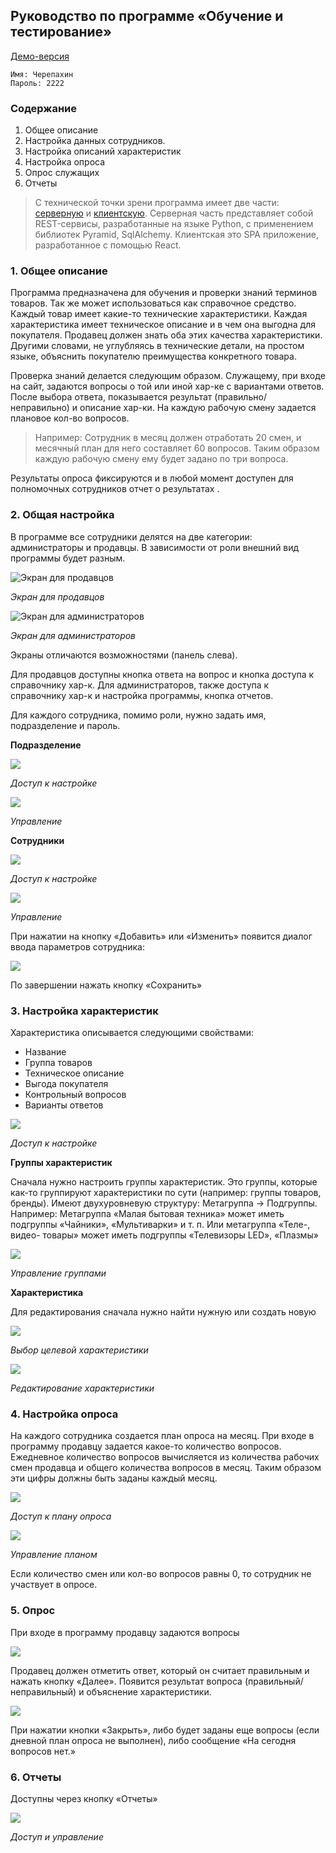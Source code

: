 ## Руководство по программе «Обучение и тестирование» 

[Демо-версия](http://v.el59.ru/teach)
```
Имя: Черепахин
Пароль: 2222
```

### Содержание

1. Общее описание
2. Настройка данных сотрудников.
3. Настройка описаний характеристик 
4. Настройка опроса
5. Опрос служащих
6. Отчеты

>С технической точки зрени программа имеет две части: [серверную](https://github.com/cherepakhin/teach-api) и [клиентскую](https://github.com/cherepakhin/teach-ui). Серверная часть представляет собой REST-сервисы, разработанные на языке Python, с применением библиотек Pyramid, SqlAlchemy. Клиентская это SPA приложение, разработанное с помощью React.

### 1. Общее описание

Программа предназначена для обучения и проверки знаний терминов товаров. Так же может использоваться как справочное средство. Каждый товар имеет какие-то технические характеристики. Каждая характеристика имеет техническое описание и в чем она выгодна для покупателя. Продавец должен знать оба этих качества характеристики. Другими словами, не углубляясь в технические детали, на простом языке, объяснить покупателю преимущества конкретного товара. 

Проверка знаний делается следующим образом. Служащему, при входе на сайт, задаются вопросы о той или иной хар-ке с вариантами ответов. После выбора ответа, показывается результат (правильно/неправильно) и описание хар-ки. На каждую рабочую смену задается плановое кол-во вопросов. 

>Например: Сотрудник в месяц должен отработать 20 смен, и месячный план для него составляет 60 вопросов. Таким образом каждую рабочую смену ему будет задано по три вопроса.

Результаты опроса фиксируются и в любой момент доступен для полномочных сотрудников отчет о результатах .

### 2. Общая настройка

В программе все сотрудники делятся на две категории: администраторы и продавцы. В зависимости от роли внешний вид программы будет разным.

![Экран для продавцов](https://github.com/cherepakhin/teach-doc/blob/master/guide/user_screen.png)

*Экран для продавцов*

![Экран для администраторов](https://github.com/cherepakhin/teach-doc/blob/master/guide/admin_screen.png)

*Экран для администраторов*

Экраны отличаются возможностями (панель слева).

Для продавцов доступны кнопка ответа на вопрос и кнопка доступа к справочнику хар-к.
Для администраторов, также  доступа к справочнику хар-к и настройка программы, кнопка отчетов.

Для каждого сотрудника, помимо роли, нужно задать имя, подразделение и пароль. 

**Подразделение**

![](https://github.com/cherepakhin/teach-doc/blob/master/guide/guide_html_c73ed25277a4d688.png)

*Доступ к настройке*

![](https://github.com/cherepakhin/teach-doc/blob/master/guide/guide_html_fba1e56412be36a8.png)

*Управление*

**Сотрудники**

![](https://github.com/cherepakhin/teach-doc/blob/master/guide/guide_html_d4da9a6de4fef6a3.png)

*Доступ к настройке*

![](https://github.com/cherepakhin/teach-doc/blob/master/guide/guide_html_e555a5b0e5dae4eb.png)

*Управление*

При нажатии на кнопку «Добавить» или «Изменить» появится диалог ввода параметров сотрудника:

![](https://github.com/cherepakhin/teach-doc/blob/master/guide/guide_html_a5baa4822c097ad5.png)

По завершении нажать кнопку «Сохранить»

### 3. Настройка характеристик

Характеристика описывается следующими свойствами:
- Название
- Группа товаров
- Техническое описание
- Выгода покупателя
- Контрольный вопросов
- Варианты ответов

![](https://github.com/cherepakhin/teach-doc/blob/master/guide/guide_html_8524d79379096799.png)

*Доступ к настройке*

**Группы характеристик**

Сначала нужно настроить группы характеристик. Это группы, которые как-то группируют характеристики по сути (например: группы товаров, бренды). Имеют двухуровневую структуру: Метагруппа → Подгруппы. Например: Метагруппа «Малая бытовая техника» может иметь подгруппы «Чайники», «Мультиварки» и т. п. Или метагруппа «Теле-, видео- товары» может иметь подгруппы «Телевизоры LED», «Плазмы»

![](https://github.com/cherepakhin/teach-doc/blob/master/guide/guide_html_204006b5562fc96a.png)

*Управление группами*

**Характеристика**

Для редактирования сначала нужно найти нужную или создать новую

![](https://github.com/cherepakhin/teach-doc/blob/master/guide/guide_html_580254befa0ce442.png)

*Выбор целевой характеристики*

![](https://github.com/cherepakhin/teach-doc/blob/master/guide/guide_html_9a453c835893c727.png)

*Редактирование характеристики*

### 4. Настройка опроса

На каждого сотрудника создается план опроса на месяц. При входе в программу продавцу задается какое-то количество вопросов. Ежедневное количество вопросов вычисляется из количества рабочих смен продавца и общего количества вопросов в месяц. Таким образом эти цифры должны быть заданы каждый месяц.

![](https://github.com/cherepakhin/teach-doc/blob/master/guide/guide_html_c28aa2b87a191523.png)

*Доступ к плану опроса*

![](https://github.com/cherepakhin/teach-doc/blob/master/guide/guide_html_5a7a37f5159354a.png)

*Управление планом*

Если количество смен или кол-во вопросов равны 0, то сотрудник не участвует в опросе.

### 5. Опрос

При входе в программу продавцу задаются вопросы

![](https://github.com/cherepakhin/teach-doc/blob/master/guide/guide_html_76b1757433e12b91.png)


Продавец должен отметить ответ, который он считает правильным и нажать кнопку «Далее». Появится результат вопроса (правильный/неправильный) и объяснение характеристики.

![](https://github.com/cherepakhin/teach-doc/blob/master/guide/guide_html_2bb9663f7ab5a2db.png)

При нажатии кнопки «Закрыть», либо будет заданы еще вопросы (если дневной план опроса не выполнен), либо сообщение «На сегодня вопросов нет.»

### 6. Отчеты

Доступны через кнопку «Отчеты»

![](https://github.com/cherepakhin/teach-doc/blob/master/guide/guide_html_2e28a76485a21c89.png)

*Доступ и управление*
